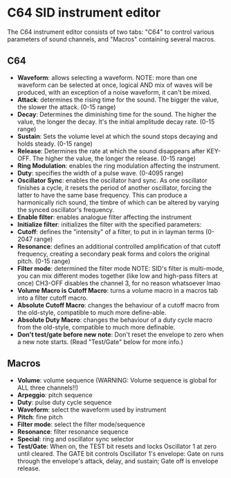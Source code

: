 # C64 SID instrument editor

The C64 instrument editor consists of two tabs: "C64" to control various parameters of sound channels, and "Macros" containing several macros.

## C64

- **Waveform**: allows selecting a waveform. NOTE: more than one waveform can be selected at once, logical AND mix of waves will be produced, with an exception of a noise waveform, it can't be mixed.
- **Attack**: determines the rising time for the sound. The bigger the value, the slower the attack. (0-15 range)
- **Decay**: Determines the diminishing time for the sound. The higher the value, the longer the decay. It's the initial amplitude decay rate. (0-15 range)
- **Sustain**: Sets the volume level at which the sound stops decaying and holds steady. (0-15 range)
- **Release**: Determines the rate at which the sound disappears after KEY-OFF. The higher the value, the longer the release. (0-15 range)
- **Ring Modulation**: enables the ring modulation affecting the instrument.
- **Duty**: specifies the width of a pulse wave. (0-4095 range)
- **Oscillator Sync**: enables the oscillator hard sync. As one oscillator finishes a cycle, it resets the period of another oscillator, forcing the latter to have the same base frequency. This can produce a harmonically rich sound, the timbre of which can be altered by varying the synced oscillator's frequency.
- **Enable filter**: enables analogue filter affecting the instrument
- **Initialize filter**: initializes the filter with the specified parameters:
- **Cutoff**: defines the "intensity" of a filter, to put in in layman terms (0-2047 range)
- **Resonance**: defines an additional controlled amplification of that cutoff frequency, creating a secondary peak forms and colors the original pitch. (0-15 range)
- **Filter mode**: determined the filter mode NOTE: SID's filter is multi-mode, you can mix different modes together (like low and high-pass filters at once) CH3-OFF disables the channel 3, for no reason whatsoever lmao
- **Volume Macro is Cutoff Macro**: turns a volume macro in a macros tab into a filter cutoff macro.
- **Absolute Cutoff Macro**: changes the behaviour of a cutoff macro from the old-style, compatible to much more define-able.
- **Absolute Duty Macro**: changes the behaviour of a duty cycle macro from the old-style, compatible to much more definable.
- **Don't test/gate before new note**: Don't reset the envelope to zero when a new note starts. (Read "Test/Gate" below for more info.)

## Macros

- **Volume**: volume sequence (WARNING: Volume sequence is global for ALL three channels!!)
- **Arpeggio**: pitch sequence
- **Duty**: pulse duty cycle sequence
- **Waveform**: select the waveform used by instrument
- **Pitch**: fine pitch
- **Filter mode**: select the filter mode/sequence
- **Resonance**: filter resonance sequence
- **Special**: ring and oscillator sync selector
- **Test/Gate**: When on, the TEST bit resets and locks Oscillator 1 at zero until cleared. The GATE bit controls Oscillator 1's envelope: Gate on runs through the envelope's attack, delay, and sustain; Gate off is envelope release.